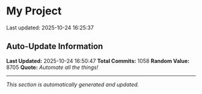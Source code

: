 # My Project


Last updated: 2025-10-24 16:25:37









































































































































































































































































































































































































































































































































































































































































































































































































































































































































































































































































































































































































































































































































































































































































































## Auto-Update Information

**Last Updated:** 2025-10-24 16:50:47
**Total Commits:** 1058
**Random Value:** 8705
**Quote:** _Automate all the things!_

---
_This section is automatically generated and updated._